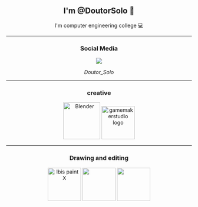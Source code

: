 <h2 align=center> I'm @DoutorSolo 🤖 </h2>

<p align=center> I'm computer engineering college 💻 </p>

<hr>

<div align=center> <h3>Social Media</h3>
<img src = https://github.com/DoutorSolo/DoutorSolo/assets/132822901/ec819b38-d12c-4c49-9ab3-d48ef3f4a6a7 />

*Doutor_Solo* 
</div>

<hr>

<div align=center> <h3>creative</h3>
<img src = "https://github.com/DoutorSolo/DoutorSolo/assets/132822901/0aacb41d-d132-4558-ad5b-ecb64a438e34" height="100" alt="Blender" />
<img src = "https://freefilehippo.com/wp-content/uploads/2020/11/gamemaker-studio-2-logo.png" height="90" alt="gamemakerstudio logo" />

</div>

<hr>

<div align=center>
  <h3>Drawing and editing</h3>
<img src = "https://lh3.googleusercontent.com/EWyXSIExk317d5TxiWgA8A3mVRBiEdIpX0E7Yu3ghBOZDhlar34ewJdeVuiD40s1uok=w300" height="90" alt="Ibis paint X" />
<img src = "https://image.winudf.com/v2/image1/Y29tLmxlbW9uLmx2b3ZlcnNlYXNfaWNvbl8xNjYwMjE4OTc4XzA1NA/icon.png?w=80&fakeurl=1" height="90">
<img src = "https://media.discordapp.net/attachments/539880235257298966/1180530727431966811/3_Sem_Titulo_20231202122700_agora_vai.png?ex=657dc1ea&is=656b4cea&hm=61090bba42a4173d013778d600399a2a3ba295ac688c2fbb87070f12c3ad33ac&=&format=webp&quality=lossless&width=500&height=500" height="90">

</div>
